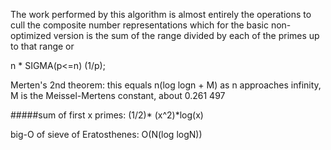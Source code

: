 The work performed by this algorithm is almost entirely the operations to cull the composite number representations which for the basic non-optimized version is the sum of the range divided by each of the primes up to that range or

n * SIGMA(p<=n) (1/p); 

Merten's 2nd theorem: this equals n(log logn + M) as n approaches infinity, M is the Meissel-Mertens constant, about 0.261 497

#####sum of first x primes: 
(1/2)* (x^2)*log(x)

big-O of sieve of Eratosthenes: O(N(log logN))